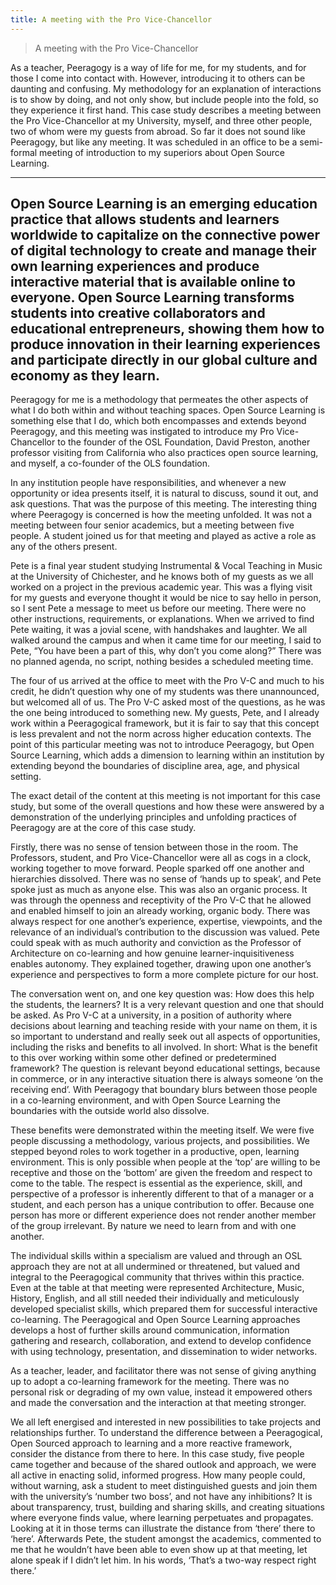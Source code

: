 ```yaml
---
title: A meeting with the Pro Vice-Chancellor
---
```


> A meeting with the Pro Vice-Chancellor



As a teacher, Peeragogy is a way of life for me, for my students, and for those I come into contact with. However, introducing it to others can be daunting and confusing. My methodology for an explanation of interactions is to show by doing, and not only show, but include people into the fold, so they experience it first hand. This case study describes a meeting between the Pro Vice-Chancellor at my University, myself, and three other people, two of whom were my guests from abroad. So far it does not sound like Peeragogy, but like any meeting. It was scheduled in an office to be a semi-formal meeting of introduction to my superiors about Open Source Learning.

---
Open Source Learning is an emerging education practice that allows students and learners worldwide to capitalize on the connective power of digital technology to create and manage their own learning experiences and produce interactive material that is available online to everyone. Open Source Learning transforms students into creative collaborators and educational entrepreneurs, showing them how to produce innovation in their learning experiences and participate directly in our global culture and economy as they learn.
---

Peeragogy for me is a methodology that permeates the other aspects of what I do both within and without teaching spaces.  Open Source Learning is something else that I do, which both encompasses and extends beyond Peeragogy, and this meeting was instigated to introduce my Pro Vice-Chancellor to the founder of the OSL Foundation, David Preston, another professor visiting from California who also practices open source learning, and myself, a co-founder of the OLS foundation.

In any institution people have responsibilities, and whenever a new opportunity or idea presents itself, it is natural to discuss, sound it out, and ask questions. That was the purpose of this meeting. The interesting thing where Peeragogy is concerned is how the meeting unfolded. It was not a meeting between four senior academics, but a meeting between five people. A student joined us for that meeting and played as active a role as any of the others present.

Pete is a final year student studying Instrumental & Vocal Teaching in Music at the University of Chichester, and he knows both of my guests as we all worked on a project in the previous academic year. This was a flying visit for my guests and everyone thought it would be nice to say hello in person, so I sent Pete a message to meet us before our meeting. There were no other instructions, requirements, or explanations. When we arrived to find Pete waiting, it was a jovial scene, with handshakes and laughter. We all walked around the campus and when it came time for our meeting, I said to Pete, “You have been a part of this, why don’t you come along?” There was no planned agenda, no script, nothing besides a scheduled meeting time.

The four of us arrived at the office to meet with the Pro V-C and much to his credit, he didn’t question why one of my students was there unannounced, but welcomed all of us. The Pro V-C asked most of the questions, as he was the one being introduced to something new. My guests, Pete, and I already work within a Peeragogical framework, but it is fair to say that this concept is less prevalent and not the norm across higher education contexts. The point of this particular meeting was not to introduce Peeragogy, but Open Source Learning, which adds a dimension to learning within an institution by extending beyond the boundaries of discipline area, age, and physical setting.

The exact detail of the content at this meeting is not important for this case study, but some of the overall questions and how these were answered by a demonstration of the underlying principles and unfolding practices of Peeragogy are at the core of this case study.

Firstly, there was no sense of tension between those in the room. The Professors, student, and Pro Vice-Chancellor were all as cogs in a clock, working together to move forward. People sparked off one another and hierarchies dissolved. There was no sense of ‘hands up to speak’, and Pete spoke just as much as anyone else. This was also an organic process. It was through the openness and receptivity of the Pro V-C that he allowed and enabled himself to join an already working, organic body. There was always respect for one another’s experience, expertise, viewpoints, and the relevance of an individual’s contribution to the discussion was valued. Pete could speak with as much authority and conviction as the Professor of Architecture on co-learning and how genuine learner-inquisitiveness enables autonomy. They explained together, drawing upon one another’s experience and perspectives to form a more complete picture for our host.

The conversation went on, and one key question was: How does this help the students, the learners?  It is a very relevant question and one that should be asked. As Pro V-C at a university, in a position of authority where decisions about learning and teaching reside with your name on them, it is so important to understand and really seek out all aspects of opportunities, including the risks and benefits to all involved. In short: What is the benefit to this over working within some other defined or predetermined framework? The question is relevant beyond educational settings, because in commerce, or in any interactive situation there is always someone ‘on the receiving end’.  With Peeragogy that boundary blurs between those people in a co-learning environment, and with Open Source Learning the boundaries with the outside world also dissolve.

These benefits were demonstrated within the meeting itself. We were five people discussing a methodology, various projects, and possibilities. We stepped beyond roles to work together in a productive, open, learning environment. This is only possible when people at the ‘top’ are willing to be receptive and those on the ‘bottom’ are given the freedom and respect to come to the table. The respect is essential as the experience, skill, and perspective of a professor is inherently different to that of a manager or a student, and each person has a unique contribution to offer. Because one person has more or different experience does not render another member of the group irrelevant.  By nature we need to learn from and with one another.

The individual skills within a specialism are valued and through an OSL approach they are not at all undermined or threatened, but valued and integral to the Peeragogical community that thrives within this practice. Even at the table at that meeting were represented Architecture, Music, History, English, and all still needed their individually and meticulously developed specialist skills, which prepared them for successful interactive co-learning. The Peeragogical and Open Source Learning approaches develops a host of further skills around communication, information gathering and research, collaboration, and extend to develop confidence with using technology, presentation, and dissemination to wider networks.

As a teacher, leader, and facilitator there was not sense of giving anything up to adopt a co-learning framework for the meeting. There was no personal risk or degrading of my own value, instead it empowered others and made the conversation and the interaction at that meeting stronger.

We all left energised and interested in new possibilities to take projects and relationships further. To understand the difference between a Peeragogical, Open Sourced approach to learning and a more reactive framework, consider the distance from there to here. In this case study, five people came together and because of the shared outlook and approach, we were all active in enacting solid, informed progress. How many people could, without warning, ask a student to meet distinguished guests and join them with the university’s ‘number two boss’, and not have any inhibitions? It is about transparency, trust, building and sharing skills, and creating situations where everyone finds value, where learning perpetuates and propagates.  Looking at it in those terms can illustrate the distance from ‘there’ there to ‘here’.  Afterwards Pete, the student amongst the academics, commented to me that he wouldn’t have been able to even show up at that meeting, let alone speak if I didn’t let him. In his words, ‘That’s a two-way respect right there.’
